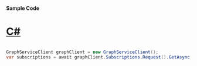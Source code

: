 #### Sample Code
# [C#](#tab/Csharp)

```C#

GraphServiceClient graphClient = new GraphServiceClient();
var subscriptions = await graphClient.Subscriptions.Request().GetAsync();

```